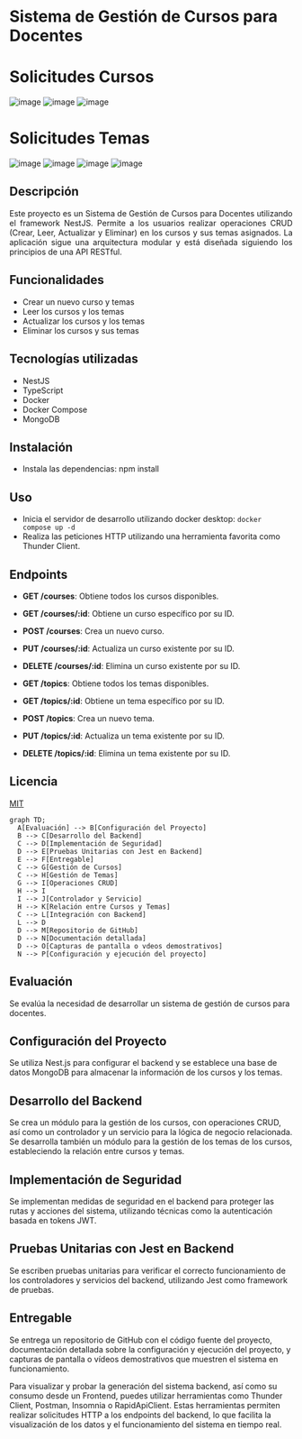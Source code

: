 # Sistema de Gestión de Cursos para Docentes

# Solicitudes Cursos
![image](https://github.com/Fuerzas-Armadas-ESPE/evaluation-helldivers/assets/67701130/03ee89ce-501b-453a-a204-0d75d2ab1abd)
![image](https://github.com/Fuerzas-Armadas-ESPE/evaluation-helldivers/assets/67701130/81e407a7-3d76-4c78-95f0-e9e2146de0cc)
![image](https://github.com/Fuerzas-Armadas-ESPE/evaluation-helldivers/assets/67701130/bde1b213-5cc1-4ae8-82c3-4da90700d83e)

# Solicitudes Temas
![image](https://github.com/Fuerzas-Armadas-ESPE/evaluation-helldivers/assets/67701130/fbe6d23a-15c0-4f8f-8092-3145d0ecdd0c)
![image](https://github.com/Fuerzas-Armadas-ESPE/evaluation-helldivers/assets/67701130/6f48c357-df15-4e03-bd1c-41f7917755e7)
![image](https://github.com/Fuerzas-Armadas-ESPE/evaluation-helldivers/assets/67701130/3436e888-e426-4375-86e4-e120f8b98a49)
![image](https://github.com/Fuerzas-Armadas-ESPE/evaluation-helldivers/assets/67701130/a17252c9-92cd-46ed-9e65-f0a5a7708f4a)

## Descripción

<p style="text-align: justify"> Este proyecto es un Sistema de Gestión de Cursos para Docentes utilizando el framework NestJS. Permite a los usuarios realizar operaciones CRUD (Crear, Leer, Actualizar y Eliminar) en los cursos y sus temas asignados. La aplicación sigue una arquitectura modular y está diseñada siguiendo los principios de una API RESTful. </p>

## Funcionalidades

- Crear un nuevo curso y temas
- Leer los cursos y los temas
- Actualizar los cursos y los temas
- Eliminar los cursos y sus temas

## Tecnologías utilizadas

- NestJS
- TypeScript
- Docker
- Docker Compose
- MongoDB

## Instalación

- Instala las dependencias: npm install

## Uso

- Inicia el servidor de desarrollo utilizando docker desktop: `docker compose up -d`
- Realiza las peticiones HTTP utilizando una herramienta favorita como Thunder Client.

## Endpoints

- **GET /courses**: Obtiene todos los cursos disponibles.
- **GET /courses/:id**: Obtiene un curso específico por su ID.
- **POST /courses**: Crea un nuevo curso.
- **PUT /courses/:id**: Actualiza un curso existente por su ID.
- **DELETE /courses/:id**: Elimina un curso existente por su ID.

- **GET /topics**: Obtiene todos los temas disponibles.
- **GET /topics/:id**: Obtiene un tema específico por su ID.
- **POST /topics**: Crea un nuevo tema.
- **PUT /topics/:id**: Actualiza un tema existente por su ID.
- **DELETE /topics/:id**: Elimina un tema existente por su ID.

## Licencia

[MIT](LICENSE)


```mermaid
graph TD;
  A[Evaluación] --> B[Configuración del Proyecto]
  B --> C[Desarrollo del Backend]
  C --> D[Implementación de Seguridad]
  D --> E[Pruebas Unitarias con Jest en Backend]
  E --> F[Entregable]
  C --> G[Gestión de Cursos]
  C --> H[Gestión de Temas]
  G --> I[Operaciones CRUD]
  H --> I
  I --> J[Controlador y Servicio]
  H --> K[Relación entre Cursos y Temas]
  C --> L[Integración con Backend]
  L --> D
  D --> M[Repositorio de GitHub]
  D --> N[Documentación detallada]
  D --> O[Capturas de pantalla o vdeos demostrativos]
  N --> P[Configuración y ejecución del proyecto]
```
## Evaluación

Se evalúa la necesidad de desarrollar un sistema de gestión de cursos para docentes.

## Configuración del Proyecto

Se utiliza Nest.js para configurar el backend y se establece una base de datos MongoDB para almacenar la información de los cursos y los temas.

## Desarrollo del Backend

Se crea un módulo para la gestión de los cursos, con operaciones CRUD, así como un controlador y un servicio para la lógica de negocio relacionada. Se desarrolla también un módulo para la gestión de los temas de los cursos, estableciendo la relación entre cursos y temas.

## Implementación de Seguridad

Se implementan medidas de seguridad en el backend para proteger las rutas y acciones del sistema, utilizando técnicas como la autenticación basada en tokens JWT.

## Pruebas Unitarias con Jest en Backend

Se escriben pruebas unitarias para verificar el correcto funcionamiento de los controladores y servicios del backend, utilizando Jest como framework de pruebas.

## Entregable

Se entrega un repositorio de GitHub con el código fuente del proyecto, documentación detallada sobre la configuración y ejecución del proyecto, y capturas de pantalla o vídeos demostrativos que muestren el sistema en funcionamiento.

Para visualizar y probar la generación del sistema backend, así como su consumo desde un Frontend, puedes utilizar herramientas como Thunder Client, Postman, Insomnia o RapidApiClient. Estas herramientas permiten realizar solicitudes HTTP a los endpoints del backend, lo que facilita la visualización de los datos y el funcionamiento del sistema en tiempo real.
